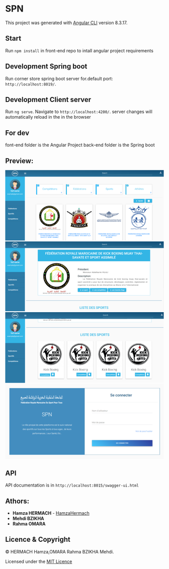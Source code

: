 # SPN

This project was generated with [Angular CLI](https://github.com/angular/angular-cli) version 8.3.17.

## Start

Run `npm install` in front-end repo to intall angular project requirements

## Development Spring boot

Run corner store spring boot server for.default port: `http://localhost:8019/`.

## Development Client server

Run `ng serve`. Navigate to `http://localhost:4200/`. server changes will automatically reload in the in the browser

## For dev

font-end folder is the Angular Project
back-end folder is the Spring boot 

## Preview:

![preview](preview.PNG)
![preview](preview2.PNG)
![preview](preview3.PNG)
![preview](preview5.PNG)


## API

API documentation is in `http://localhost:8015/swagger-ui.html`



## Athors: 
* **Hamza HERMACH**  - [HamzaHermach](https://github.com/hermach)
* **Mehdi BZIKHA** 
* **Rahma OMARA**

## Licence & Copyright
© HERMACH Hamza,OMARA Rahma BZIKHA Mehdi.

Licensed under the [MIT Licence](LICENSE)


